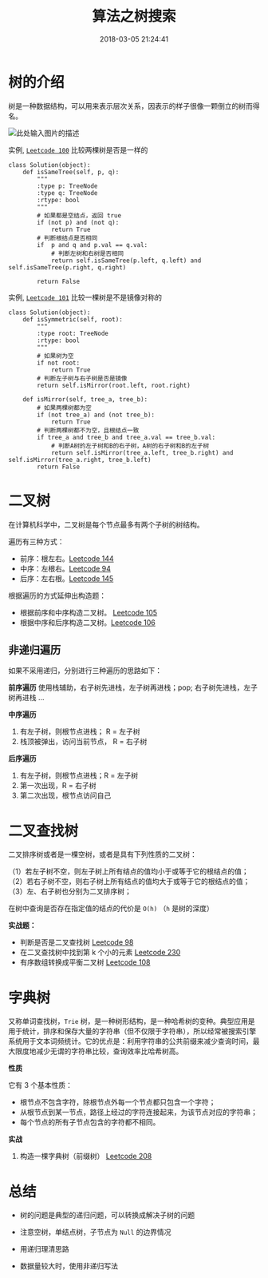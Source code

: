 ﻿---
title: 算法之树搜索
date: 2018-03-05 21:24:41
description: 以代码实例理解树算法
tags:
categories:
- Arithmetic
copyright: false
---

# 树的介绍

树是一种数据结构，可以用来表示层次关系，因表示的样子很像一颗倒立的树而得名。

![此处输入图片的描述][1]

实例, [`Leetcode 100`](https://leetcode.com/problems/same-tree/description/) 比较两棵树是否是一样的

```
class Solution(object):
    def isSameTree(self, p, q):
        """
        :type p: TreeNode
        :type q: TreeNode
        :rtype: bool
        """
        # 如果都是空结点，返回 true
        if (not p) and (not q):
            return True
        # 判断根结点是否相同
        if  p and q and p.val == q.val:
            # 判断左树和右树是否相同
            return self.isSameTree(p.left, q.left) and self.isSameTree(p.right, q.right)

        return False
```

实例, [`Leetcode 101`](https://leetcode.com/problems/symmetric-tree/description/) 比较一棵树是不是镜像对称的

```
class Solution(object):
    def isSymmetric(self, root):
        """
        :type root: TreeNode
        :rtype: bool
        """
        # 如果树为空
        if not root:
            return True
        # 判断左子树与右子树是否是镜像
        return self.isMirror(root.left, root.right)

    def isMirror(self, tree_a, tree_b):
        # 如果两棵树都为空
        if (not tree_a) and (not tree_b):
            return True
        # 判断两棵树都不为空，且根结点一致
        if tree_a and tree_b and tree_a.val == tree_b.val:
            # 判断A树的左子树和B的右子树，A树的右子树和B的左子树
            return self.isMirror(tree_a.left, tree_b.right) and self.isMirror(tree_a.right, tree_b.left)
        return False
```

# 二叉树

在计算机科学中，二叉树是每个节点最多有两个子树的树结构。


遍历有三种方式：

- 前序：根左右。[Leetcode  144](https://leetcode.com/problems/binary-tree-preorder-traversal/description/)
- 中序：左根右。[Leetcode  94](https://leetcode.com/problems/binary-tree-inorder-traversal/description/)
- 后序：左右根。[Leetcode 145](https://leetcode.com/problems/binary-tree-postorder-traversal/description/)

根据遍历的方式延伸出构造题：

- 根据前序和中序构造二叉树。 [Leetcode 105](https://leetcode.com/problems/construct-binary-tree-from-preorder-and-inorder-traversal/description/)
- 根据中序和后序构造二叉树。[Leetcode 106](https://leetcode.com/problems/construct-binary-tree-from-inorder-and-postorder-traversal/description/)

## 非递归遍历
如果不采用递归，分别进行三种遍历的思路如下：

**前序遍历**
使用栈辅助，右子树先进栈，左子树再进栈；pop; 右子树先进栈，左子树再进栈 ...

**中序遍历**
1. 有左子树，则根节点进栈； R = 左子树
2. 栈顶被弹出，访问当前节点， R = 右子树

**后序遍历**
1. 有左子树，则根节点进栈；R = 左子树
2. 第一次出现，R = 右子树
3. 第二次出现，根节点访问自己

# 二叉查找树

二叉排序树或者是一棵空树，或者是具有下列性质的二叉树：

（1）若左子树不空，则左子树上所有结点的值均小于或等于它的根结点的值；
（2）若右子树不空，则右子树上所有结点的值均大于或等于它的根结点的值；
（3）左、右子树也分别为二叉排序树；

在树中查询是否存在指定值的结点的代价是 `O(h)` （`h` 是树的深度）

**实战题：**

- 判断是否是二叉查找树 [Leetcode 98](https://leetcode.com/problems/validate-binary-search-tree/description/)
- 在二叉查找树中找到第 k 个小的元素 [Leetcode 230](https://leetcode.com/problems/kth-smallest-element-in-a-bst/description/)
- 有序数组转换成平衡二叉树 [Leetcode 108 ](https://leetcode.com/problems/convert-sorted-array-to-binary-search-tree/description/)

# 字典树

又称单词查找树，`Trie` 树，是一种树形结构，是一种哈希树的变种。典型应用是用于统计，排序和保存大量的字符串（但不仅限于字符串），所以经常被搜索引擎系统用于文本词频统计。它的优点是：利用字符串的公共前缀来减少查询时间，最大限度地减少无谓的字符串比较，查询效率比哈希树高。

**性质**

它有 3 个基本性质：

- 根节点不包含字符，除根节点外每一个节点都只包含一个字符；
- 从根节点到某一节点，路径上经过的字符连接起来，为该节点对应的字符串；
- 每个节点的所有子节点包含的字符都不相同。

**实战**

1. 构造一棵字典树（前缀树） [Leetcode 208](https://leetcode.com/problems/implement-trie-prefix-tree/description/)


# 总结

- 树的问题是典型的递归问题，可以转换成解决子树的问题
- 注意空树，单结点树，子节点为 `Null` 的边界情况 
- 用递归理清思路
- 数据量较大时，使用非递归写法

  [1]: http://owk2q4gs5.bkt.clouddn.com/QQ%E6%88%AA%E5%9B%BE20180112004428.png
  


